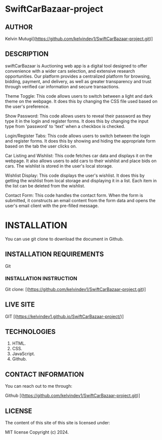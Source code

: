 # SwiftCarBazaar-project

## AUTHOR

Kelvin Mutugi[(https://github.com/kelvindev1/SwiftCarBazaar-project.git)]

## DESCRIPTION

swiftCarBazaar is Auctioning web app is a digital tool designed to offer convenience with a wider cars selection, and extensive research opportunities. Our platform provides a centralized platform for browsing, bidding, payment, and delivery, as well as greater transparency and trust through verified car information and secure transactions.

Theme Toggle: This code allows users to switch between a light and dark theme on the webpage. It does this by changing the CSS file used based on the user's preference.

Show Password: This code allows users to reveal their password as they type it in the login and register forms. It does this by changing the input type from 'password' to 'text' when a checkbox is checked.

Login/Register Tabs: This code allows users to switch between the login and register forms. It does this by showing and hiding the appropriate form based on the tab the user clicks on.

Car Listing and Wishlist: This code fetches car data and displays it on the webpage. It also allows users to add cars to their wishlist and place bids on cars. The wishlist is stored in the user's local storage.

Wishlist Display: This code displays the user's wishlist. It does this by getting the wishlist from local storage and displaying it in a list. Each item in the list can be deleted from the wishlist.

Contact Form: This code handles the contact form. When the form is submitted, it constructs an email content from the form data and opens the user's email client with the pre-filled message.

# INSTALLATION

You can use git clone to download the document in Github.

## INSTALLATION REQUIREMENTS

Git

### INSTALLATION INSTRUCTION

Git clone: [(https://github.com/kelvindev1/SwiftCarBazaar-project.git)]

## LIVE SITE

GIT [(https://kelvindev1.github.io/SwiftCarBazaar-project/)]

## TECHNOLOGIES

1. HTML.
1. CSS.
1. JavaScript.
1. Github.

## CONTACT INFORMATION

You can reach out to me through:

Github [(https://github.com/kelvindev1/SwiftCarBazaar-project.git)]

## LICENSE

The content of this site of this site is licensed under:

MIT license
Copyright (c) 2024.
